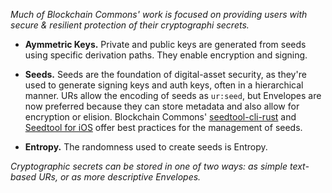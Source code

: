 _Much of Blockchain Commons' work is focused on providing users with secure & resilient protection of their cryptographi secrets._

* **Aymmetric Keys.** Private and public keys are generated from seeds using specific derivation paths. They enable encryption and signing.
 
* **Seeds.** Seeds are the foundation of digital-asset security, as they're used to generate signing keys and auth keys, often in a hierarchical manner. URs allow the encoding of seeds as `ur:seed`, but Envelopes are now preferred because they can store metadata and also allow for encryption or elision. Blockchain Commons' [seedtool-cli-rust](https://github.com/BlockchainCommons/seedtool-cli-rust) and [Seedtool for iOS](https://github.com/BlockchainCommons/GordianSeedTool-iOS) offer best practices for the management of seeds.

* **Entropy.** The randomness used to create seeds is Entropy.

_Cryptographic secrets can be stored in one of two ways: as simple text-based URs, or as more descriptive Envelopes._
